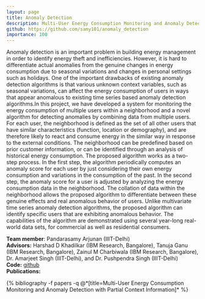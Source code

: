 ```yaml
---
layout: page
title: Anomaly Detection
description: Multi-User Energy Consumption Monitoring and Anomaly Detection with Partial Context Information
github: https://github.com/samy101/anomaly_detection
importance: 100
---
```


Anomaly detection is an important problem in building energy management in order to identify energy theft and inefficiencies. However, it is hard to differentiate actual anomalies from the genuine changes in energy consumption due to seasonal variations and changes in personal settings such as holidays. One of the important drawbacks of existing anomaly detection algorithms is that various unknown context variables, such as seasonal variations, can affect the energy consumption of users in ways that appear anomalous to existing time series based anomaly detection algorithms.In this project, we have developed a system for monitoring the energy consumption of multiple users within a neighborhood and a novel algorithm for detecting anomalies by combining data from multiple users. For each user, the neighborhood is defined as the set of all other users that have similar characteristics (function, location or demography), and are therefore likely to react and consume energy in the similar way in response to the external conditions. The neighborhood can be predefined based on prior customer information, or can be identified through an analysis of historical energy consumption. The proposed algorithm works as a two-step process. In the first step, the algorithm periodically computes an anomaly score for each user by just considering their own energy consumption and variations in the consumption of the past. In the second step, the anomaly score for a user is adjusted by analyzing the energy consumption data in the neighborhood. The collation of data within the neighborhood allows the proposed algorithm to differentiate between these genuine effects and real anomalous behavior of users. Unlike multivariate time series anomaly detection algorithms, the proposed algorithm can identify specific users that are exhibiting anomalous behavior. The capabilities of the algorithm are demonstrated using several year-long real-world data sets, for commercial as well as residential consumers.


**Team member**: Pandarasamy Arjunan (IIIT-Delhi)<br>
**Advisors:** Harshad D Khadilkar (IBM Research, Bangalore), Tanuja Ganu (IBM Research, Bangalore), Zainul M Charbiwala (IBM Research, Bangalore), Dr. Amarjeet Singh (IIIT-Delhi), and Dr. Pushpendra Singh (IIIT-Delhi)<br>
**Code:** [github](https://github.com/samy101/anomaly_detection)<br>
**Publications:** 
<div class="publications">
  {% bibliography -f papers -q @*[title=Multi-User Energy Consumption Monitoring and Anomaly Detection with Partial Context Information]* %}
</div>